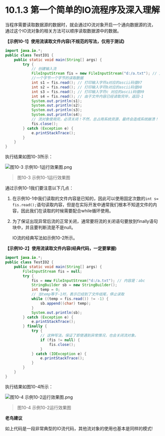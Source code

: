 # 10.1.3 第一个简单的IO流程序及深入理解

​    当程序需要读取数据源的数据时，就会通过IO流对象开启一个通向数据源的流，通过这个IO流对象的相关方法可以顺序读取数据源中的数据。

**【示例10-1】使用流读取文件内容(不规范的写法，仅用于测试)**

```java
import java.io.*;
public class TestIO1 {
    public static void main(String[] args) {
        try {
            // 创建输入流
            FileInputStream fis = new FileInputStream("d:/a.txt"); // 文件内容是：abc
            //一个字节一个字节的读取数据
            int s1 = fis.read(); // 打印输入字符a对应的ascii码值97
            int s2 = fis.read(); // 打印输入字符b对应的ascii码值98
            int s3 = fis.read(); // 打印输入字符c 对应的ascii码值99
            int s4 = fis.read(); // 由于文件内容已经读取完毕，返回-1
            System.out.println(s1);
            System.out.println(s2);
            System.out.println(s3);
            System.out.println(s4);
            // 流对象使用完，必须关闭！不然，总占用系统资源，最终会造成系统崩溃！
            fis.close();
        } catch (Exception e) {
            e.printStackTrace();
        }
    }
}
```

   执行结果如图10-3所示：

![图10-3 示例10-1运行效果图.png](https://www.sxt.cn/360shop/Public/admin/UEditor/20170525/1495701361687425.png)

> 图10-3 示例10-1运行效果图

   通过示例10-1我们要注意以下几点：

1. 在示例10-1中我们读取的文件内容是已知的，因此可以使用固定次数的`int s= fis.read();`语句读取内容，但是在实际开发中通常我们根本不知道文件的内容，因此我们在读取的时候需要配合while循环使用。

2. 为了保证出现异常后流的正常关闭，通常要将流的关闭语句要放到finally语句块中，并且要判断流是不是null。

   IO流的经典写法如示例10-2所示。

**【示例10-2】使用流读取文件内容(经典代码，一定要掌握)**

```java
import java.io.*;
public class TestIO2 {
    public static void main(String[] args) {
        FileInputStream fis = null;
        try {
            fis = new FileInputStream("d:/a.txt"); // 内容是：abc
            StringBuilder sb = new StringBuilder();
            int temp = 0;
            // 当temp等于-1时，表示已经到了文件结尾，停止读取
            while ((temp = fis.read()) != -1) {
                sb.append((char) temp);
            }
            System.out.println(sb);
        } catch (Exception e) {
            e.printStackTrace();
        } finally {
            try {
                // 这种写法，保证了即使遇到异常情况，也会关闭流对象。
                if (fis != null) {
                    fis.close();
                }
            } catch (IOException e) {
                e.printStackTrace();
            }
        }
    }
}
```

   执行结果如图10-4所示：

![图10-4 示例10-2运行效果图.png](https://www.sxt.cn/360shop/Public/admin/UEditor/20170525/1495701584762201.png)

> 图10-4 示例10-2运行效果图

**老鸟建议**

   如上代码是一段非常典型的IO流代码，其他流对象的使用也基本是同样的模式!